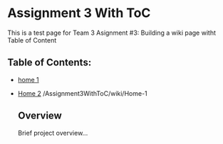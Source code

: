 # Assignment 3 With ToC
This is a test page for Team 3 Asignment #3: Building a wiki page witht Table of Content


## Table of Contents: 
- [home 1](./Assignment3WithToC/wiki/Home-1)
- [Home 2](./home2.md)
/Assignment3WithToC/wiki/Home-1
  ## Overview

  Brief project overview...
